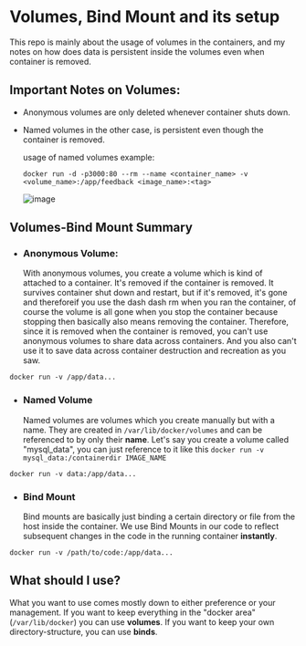 # Volumes, Bind Mount and its setup


This repo is mainly about the usage of volumes in the containers, and my notes on how does data is persistent inside the volumes even when container is removed.

## Important Notes on Volumes:

- Anonymous volumes are only deleted whenever container shuts down.
- Named volumes in the other case, is persistent even though the container is removed.

  usage of named volumes example:

  ```
  docker run -d -p3000:80 --rm --name <container_name> -v <volume_name>:/app/feedback <image_name>:<tag>
  ```

  ![image](https://github.com/user-attachments/assets/e6f20120-debf-401e-87ab-41a79bb47575)


## Volumes-Bind Mount Summary

- ### Anonymous Volume:
  With anonymous volumes, you create a volume which is kind of attached to a container. It's removed if the container is removed. It survives container shut down and restart, but if it's removed, it's gone and thereforeif you use the dash dash rm when you ran the container, of course the volume is all gone when you stop the container because stopping then basically also means removing the container. Therefore, since it is removed when the container is removed, you can't use anonymous volumes to share data across containers. And you also can't use it to save data across container destruction and recreation as you saw.
```
docker run -v /app/data...
```
- ### Named Volume
  Named volumes are volumes which you create manually but with a name. They are created in `/var/lib/docker/volumes` and can be referenced to by only their **name**. Let's say you create a volume called "mysql_data", you can just reference to it like this `docker run -v mysql_data:/containerdir IMAGE_NAME`
```
docker run -v data:/app/data...
```
- ### Bind Mount
  Bind mounts are basically just binding a certain directory or file from the host inside the container. We use Bind Mounts in our code to reflect subsequent changes in the code in the running container **instantly**.
```
docker run -v /path/to/code:/app/data...
```

## What should I use?

What you want to use comes mostly down to either preference or your management. If you want to keep everything in the "docker area" (`/var/lib/docker`) you can use **volumes**. If you want to keep your own directory-structure, you can use **binds**.



  
